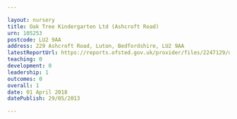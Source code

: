 ```yaml
---

layout: nursery
title: Oak Tree Kindergarten Ltd (Ashcroft Road)
urn: 105253
postcode: LU2 9AA
address: 229 Ashcroft Road, Luton, Bedfordshire, LU2 9AA
latestReportUrl: https://reports.ofsted.gov.uk/provider/files/2247129/urn/105253.pdf
teaching: 0
development: 0
leadership: 1
outcomes: 0
overall: 1
date: 01 April 2018 
datePublish: 29/05/2013

---
```

